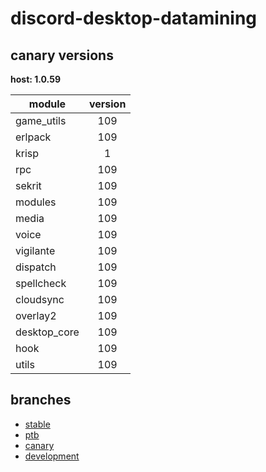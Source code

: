 # discord-desktop-datamining

## canary versions

**host: 1.0.59**

| module | version |
| ------ | :-----: |
| game_utils | 109 |
| erlpack | 109 |
| krisp | 1 |
| rpc | 109 |
| sekrit | 109 |
| modules | 109 |
| media | 109 |
| voice | 109 |
| vigilante | 109 |
| dispatch | 109 |
| spellcheck | 109 |
| cloudsync | 109 |
| overlay2 | 109 |
| desktop_core | 109 |
| hook | 109 |
| utils | 109 |

## branches

- [stable](https://github.com/OpenAsar/discord-desktop-datamining/tree/stable)
- [ptb](https://github.com/OpenAsar/discord-desktop-datamining/tree/ptb)
- [canary](https://github.com/OpenAsar/discord-desktop-datamining/tree/canary)
- [development](https://github.com/OpenAsar/discord-desktop-datamining/tree/development)